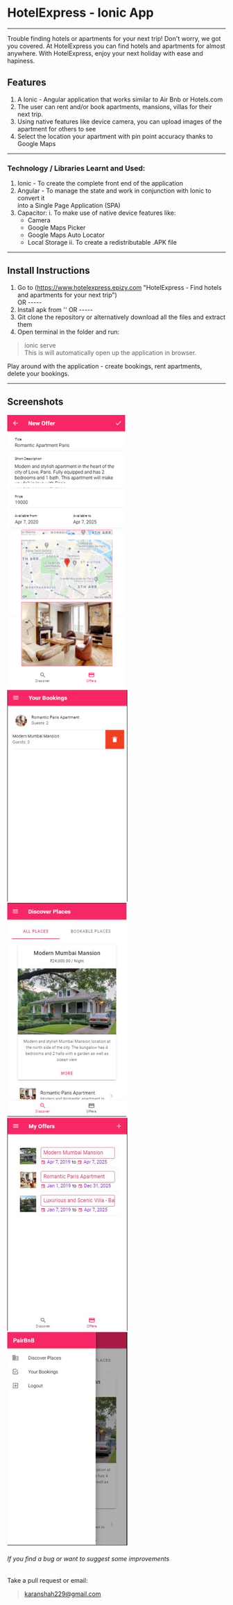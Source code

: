 # HotelExpress - Ionic App

---

Trouble finding hotels or apartments for your next trip!
Don't worry, we got you covered. At HotelExpress you can find hotels and apartments for almost anywhere.
With HotelExpress, enjoy your next holiday with ease and hapiness.


## Features

1. A Ionic - Angular application that works similar to Air Bnb or Hotels.com
2. The user can rent and/or book apartments, mansions, villas for their next trip.
3. Using native features like device camera, you can upload images of the apartment for others to see
4. Select the location your apartment with pin point accuracy thanks to Google Maps

---

### Technology / Libraries Learnt and Used:
1. Ionic - To create the complete front end of the application
2. Angular - To manage the state and work in conjunction with Ionic to convert it  
into a Single Page Application (SPA)
3. Capacitor:
    i. To make use of native device features like:
    - Camera
    - Google Maps Picker
    - Google Maps Auto Locator
    - Local Storage
    ii. To create a redistributable .APK file

---

## Install Instructions

1. Go to (https://www.hotelexpress.epizy.com "HotelExpress - Find hotels and apartments for your next trip")  
OR -----  
2. Install apk from ''
OR -----  
3. Git clone the repository or alternatively download all the files and extract them
4. Open terminal in the folder and run:
> ionic serve  
This is will automatically open up the application in browser.  

Play around with the application - create bookings, rent apartments,  
delete your bookings.

---

## Screenshots

![alt text](https://github.com/karanshah229/HotelExpress-Ionic/blob/master/screenshots/add_offer.jpg "Add Offer")  
![alt text](https://github.com/karanshah229/HotelExpress-Ionic/blob/master/screenshots/bookings.jpg "My Bookings")  
![alt text](https://github.com/karanshah229/HotelExpress-Ionic/blob/master/screenshots/discover_places.jpg "Discover Places")  
![alt text](https://github.com/karanshah229/HotelExpress-Ionic/blob/master/screenshots/my_offers.jpg "My Offers")  
![alt text](https://github.com/karanshah229/HotelExpress-Ionic/blob/master/screenshots/side_nav_menu.jpg "Side Nav Menu")  

###### If you find a bug or want to suggest some improvements
Take a pull request or email:
> karanshah229@gmail.com